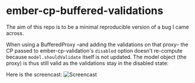 # ember-cp-buffered-validations

The aim of this repo is to be a minimal reproducible version of a bug I came across.

When using a BufferedProxy –and adding the validations on that proxy– the CP passed to ember-cp-validation's `disabled` option doesn't re-compute because `model.shouldValidate` itself is not updated. The model object (the proxy) is thus still valid as the validations stay in the disabled state:

Here is the screencast:
![Screencast](https://p137.p2.n0.cdn.getcloudapp.com/items/yAu4EQy5/Screen+Recording+2019-11-20+at+02.50+PM.gif?v=b5e49204694a2587b159fc0574a349b9)


